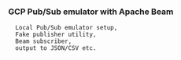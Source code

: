### GCP Pub/Sub emulator with Apache Beam
      Local Pub/Sub emulator setup, 
      Fake publisher utility, 
      Beam subscriber, 
      output to JSON/CSV etc.  
 
